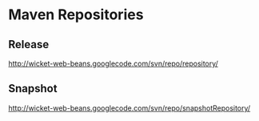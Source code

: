 # Maven Repositories #

## Release ##
http://wicket-web-beans.googlecode.com/svn/repo/repository/

## Snapshot ##
http://wicket-web-beans.googlecode.com/svn/repo/snapshotRepository/